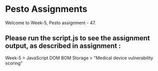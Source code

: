 # Pesto Assignments  

Welcome to Week-5, Pesto assignment - 47.

## Please run the script.js to see the assignment output, as described in assignment :
Week-5 > JavaScript DOM BOM Storage > "Medical device vulnerability scoring"